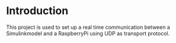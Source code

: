 # Introduction
This project is used to set up a real time communication between a Simulinkmodel and a RaspberryPi using UDP as transport protocol.

